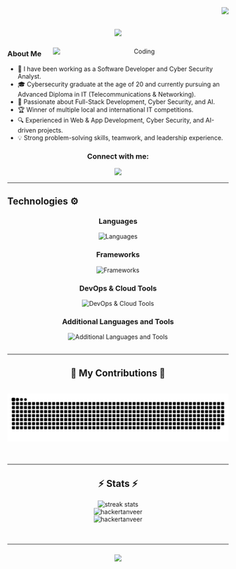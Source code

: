 <img align="right" src="https://visitor-badge.laobi.icu/badge?page_id=hackertanveer.hackertanveer" />

<h1 align="center">
    <img src="https://readme-typing-svg.herokuapp.com/?font=Righteous&size=35&center=true&vCenter=true&width=500&height=70&duration=4000&lines=Hi+There!+👋;+I'm+Tanveer+Mohit!;" />
</h1>

<div align="center">
  <img align="right" alt="Coding" width="400" src="https://cdn.dribbble.com/users/1162077/screenshots/3848914/programmer.gif">
</div>
<div align="left">
  <h3>About Me</h3>
  <ul>
    <li>🚀 I have been working as a Software Developer and Cyber Security Analyst.</li>
    <li>🎓 Cybersecurity graduate at the age of 20 and currently pursuing an Advanced Diploma in IT (Telecommunications & Networking).</li>
    <li>🌱 Passionate about Full-Stack Development, Cyber Security, and AI.</li>
    <li>🏆 Winner of multiple local and international IT competitions.</li>
    <li>🔍 Experienced in Web & App Development, Cyber Security, and AI-driven projects.</li>
    <li>💡 Strong problem-solving skills, teamwork, and leadership experience.</li>
  </ul>
</div>


<div align="center"> 
  <h3>Connect with me:</h3>
  <a href="https://www.linkedin.com/in/tanveer-mohit-18662b261/" target="_blank">
    <img src="https://img.shields.io/badge/LinkedIn-0077B5?style=for-the-badge&logo=linkedin&logoColor=white" target="_blank" />
  </a>
</div>

 <hr/>
 
## Technologies ⚙️

<div align="center">
  <h3>Languages</h3>
  <img src="https://skillicons.dev/icons?i=html,css,javascript,c,java,dart,python,cs" alt="Languages" /><br>
  <h3>Frameworks</h3>
  <img src="https://skillicons.dev/icons?i=eclipse,flutter,react,nodejs,dotnet,tensorflow,sqlite" alt="Frameworks" /><br>
  <h3>DevOps & Cloud Tools</h3>
  <img src="https://skillicons.dev/icons?i=vscode,git,github,figma,gcp,firebase,heroku,azure" alt="DevOps & Cloud Tools" /><br>
  <h3>Additional Languages and Tools</h3>
  <img src="https://skillicons.dev/icons?i=bootstrap,tailwindcss,express,arduino,linux,mongodb,mysql,postgresql,postman,redux,docker,kubernetes" alt="Additional Languages and Tools" /><br>
</div>

<br/>
<hr/>

<div align="center">
  <h2>🐍 My Contributions 🐍</h2>
  <br>
  <img alt="snake eating my contributions" src="https://raw.githubusercontent.com/salesp07/salesp07/output/github-contribution-grid-snake.svg" />
  <br/><br/><br/>
</div>

<hr/>

<h2 align="center">⚡ Stats ⚡</h2>

<div align="center">
  <div class="stats-container">
    <div class="stats-div">
      <img width="390" src="https://streak-stats.demolab.com/?user=hackertanveer&count_private=true&theme=react&border_radius=10" alt="streak stats"/>
    </div>
    <div class="stats-div">
      <img width="390" src="https://github-readme-stats.vercel.app/api?username=hackertanveer&show_icons=true&&theme=react&rank_icon=github&locale=en" alt="hackertanveer" />
    </div>
    <div class="stats-div">
      <img width="325" src="https://github-readme-stats.vercel.app/api/top-langs?username=hackertanveer&show_icons=true&theme=react&locale=en&layout=compact" alt="hackertanveer" />
    </div>
  </div>
</div>
<br/><br/>
<hr/>

<h3 align="center">
    <img src="https://readme-typing-svg.herokuapp.com/?font=Righteous&size=25&center=true&vCenter=true&width=500&height=70&duration=4000&lines=Thanks+for+visiting!+✌️;+Shoot+me+a+message+on+Linkedin!;I'm+always+down+to+collab+:)">
</h3>

